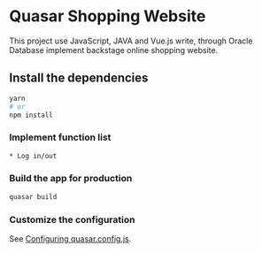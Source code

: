 # Quasar Shopping Website
This project use JavaScript, JAVA and Vue.js write, through Oracle Database implement backstage online shopping website.

## Install the dependencies
```bash
yarn
# or
npm install
```

### Implement function list
```bash
* Log in/out
```


### Build the app for production
```bash
quasar build
```

### Customize the configuration
See [Configuring quasar.config.js](https://v2.quasar.dev/quasar-cli-vite/quasar-config-js).
